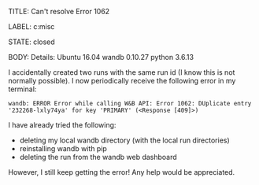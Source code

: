 TITLE:
Can't resolve Error 1062

LABEL:
c:misc

STATE:
closed

BODY:
Details:
Ubuntu 16.04
wandb 0.10.27
python 3.6.13

I accidentally created two runs with the same run id (I know this is not normally possible). I now periodically receive the following error in my terminal:

`wandb: ERROR Error while calling W&B API: Error 1062: DUplicate entry '232268-lxly74ya' for key 'PRIMARY' (<Response [409]>)`

I have already tried the following:
- deleting my local wandb directory (with the local run directories)
- reinstalling wandb with pip
- deleting the run from the wandb web dashboard

However, I still keep getting the error! Any help would be appreciated.

